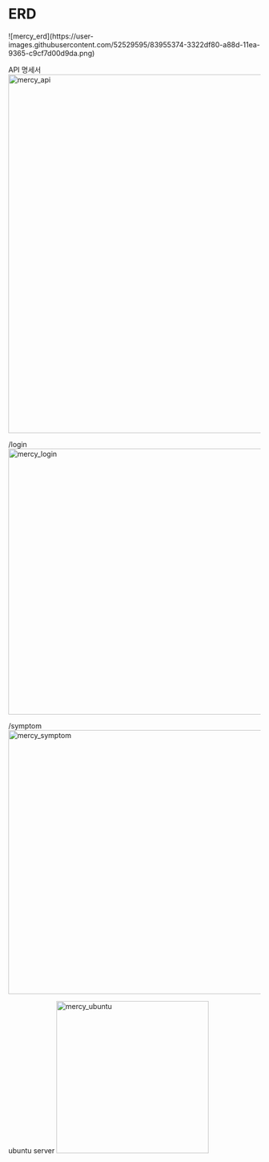 <h1>ERD</h1>
![mercy_erd](https://user-images.githubusercontent.com/52529595/83955374-3322df80-a88d-11ea-9365-c9cf7d00d9da.png)

API 명세서
<img width="716" alt="mercy_api" src="https://user-images.githubusercontent.com/52529595/83955325-af68f300-a88c-11ea-86a2-80ed798d634f.PNG">

/login
<img width="531" alt="mercy_login" src="https://user-images.githubusercontent.com/52529595/83955336-c90a3a80-a88c-11ea-81fd-d7904432e5f1.PNG">

/symptom
<img width="527" alt="mercy_symptom" src="https://user-images.githubusercontent.com/52529595/83955338-d293a280-a88c-11ea-87ff-09da97abdc55.PNG">

ubuntu server
<img width="304" alt="mercy_ubuntu" src="https://user-images.githubusercontent.com/52529595/83955342-da534700-a88c-11ea-90c4-699bc9e45af0.PNG">
